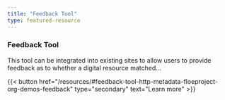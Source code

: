 ```yaml
---
title: "Feedback Tool"
type: featured-resource
---
```

### Feedback Tool

This tool can be integrated into existing sites to allow users to provide feedback as to whether a digital resource matched...

{{< button href="/resources/#feedback-tool-http-metadata-floeproject-org-demos-feedback" type="secondary" text="Learn&nbsp;more" >}}
